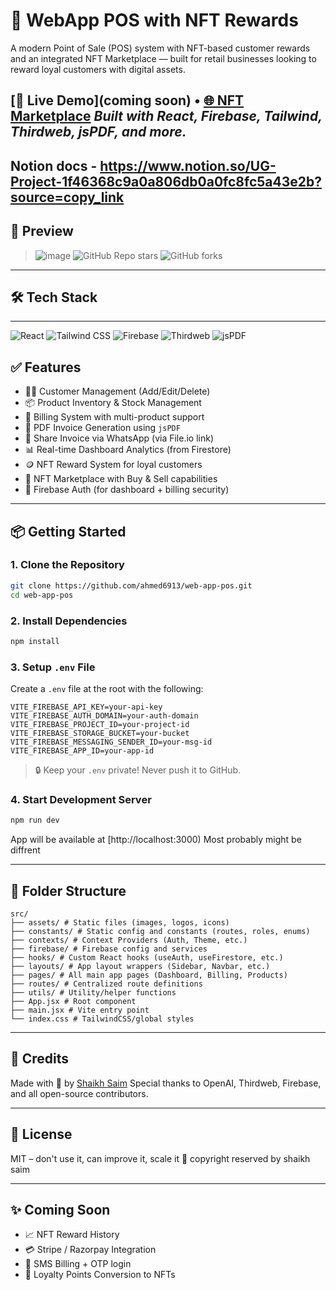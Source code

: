 # 🧾 WebApp POS with NFT Rewards

A modern Point of Sale (POS) system with NFT-based customer rewards and an integrated NFT Marketplace — built for retail businesses looking to reward loyal customers with digital assets.

[🚀 Live Demo](coming soon) • [🌐 NFT Marketplace](https://nft-marketplace-81f39.web.app/)
*Built with React, Firebase, Tailwind, Thirdweb, jsPDF, and more.*
---
Notion docs - https://www.notion.so/UG-Project-1f46368c9a0a806db0a0fc8fc5a43e2b?source=copy_link
---

## 📸 Preview

> ![image](https://github.com/user-attachments/assets/b65e44a1-f7a1-4084-a287-f025965cac9d)
> ![GitHub Repo stars](https://img.shields.io/github/stars/ahmed6913/web-app-pos?style=social)
![GitHub forks](https://img.shields.io/github/forks/ahmed6913/web-app-pos?style=social)


---

## 🛠️ Tech Stack

--- 
![React](https://img.shields.io/badge/React-20232A?style=for-the-badge&logo=react&logoColor=61DAFB)
![Tailwind CSS](https://img.shields.io/badge/Tailwind-38B2AC?style=for-the-badge&logo=tailwind-css&logoColor=white)
![Firebase](https://img.shields.io/badge/Firebase-FFCA28?style=for-the-badge&logo=firebase&logoColor=white)
![Thirdweb](https://img.shields.io/badge/Thirdweb-000?style=for-the-badge&logo=thirdweb&logoColor=white)
![jsPDF](https://img.shields.io/badge/jsPDF-E10098?style=for-the-badge&logo=ghost&logoColor=white)


## ✅ Features

* 🧑‍💼 Customer Management (Add/Edit/Delete)
* 📦 Product Inventory & Stock Management
* 🧾 Billing System with multi-product support
* 📄 PDF Invoice Generation using `jsPDF`
* 📲 Share Invoice via WhatsApp (via File.io link)
* 📊 Real-time Dashboard Analytics (from Firestore)
* 🪙 NFT Reward System for loyal customers
* 🛒 NFT Marketplace with Buy & Sell capabilities
* 🔐 Firebase Auth (for dashboard + billing security)

---

## 📦 Getting Started

### 1. Clone the Repository

```bash
git clone https://github.com/ahmed6913/web-app-pos.git
cd web-app-pos
```

### 2. Install Dependencies

```bash
npm install
```

### 3. Setup `.env` File

Create a `.env` file at the root with the following:

```env
VITE_FIREBASE_API_KEY=your-api-key
VITE_FIREBASE_AUTH_DOMAIN=your-auth-domain
VITE_FIREBASE_PROJECT_ID=your-project-id
VITE_FIREBASE_STORAGE_BUCKET=your-bucket
VITE_FIREBASE_MESSAGING_SENDER_ID=your-msg-id
VITE_FIREBASE_APP_ID=your-app-id
```

> 🔒 Keep your `.env` private! Never push it to GitHub.

### 4. Start Development Server

```bash
npm run dev
```

App will be available at [http://localhost:3000) Most probably might be diffrent 

---

## 📁 Folder Structure

```
src/
├── assets/ # Static files (images, logos, icons)
├── constants/ # Static config and constants (routes, roles, enums)
├── contexts/ # Context Providers (Auth, Theme, etc.)
├── firebase/ # Firebase config and services
├── hooks/ # Custom React hooks (useAuth, useFirestore, etc.)
├── layouts/ # App layout wrappers (Sidebar, Navbar, etc.)
├── pages/ # All main app pages (Dashboard, Billing, Products)
├── routes/ # Centralized route definitions
├── utils/ # Utility/helper functions
├── App.jsx # Root component
├── main.jsx # Vite entry point
└── index.css # TailwindCSS/global styles
```

---

## 🧐 Credits

Made with 💙 by [Shaikh Saim](https://github.com/ahmed6913)
Special thanks to OpenAI, Thirdweb, Firebase, and all open-source contributors.

---

## 📜 License

MIT – don't use it, can improve it, scale it 🚀
copyright reserved by shaikh saim

---

## ✨ Coming Soon

* 📈 NFT Reward History
* 💳 Stripe / Razorpay Integration
* 📲 SMS Billing + OTP login
* 🌟 Loyalty Points Conversion to NFTs


